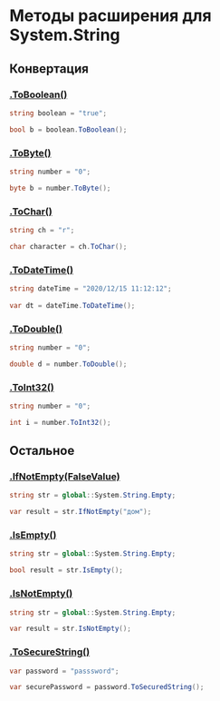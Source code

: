 ﻿# Методы расширения для System.String

## Конвертация

### [.ToBoolean()][0]
[0]: ConvertToBooleanExtensions.cs
```c#
string boolean = "true";

bool b = boolean.ToBoolean();
```

### [.ToByte()][1]
[1]: ConvertToByteExtensions.cs
```c#
string number = "0";

byte b = number.ToByte();
```

### [.ToChar()][2]
[2]: ConvertToCharExtensions.cs
```c#
string ch = "r";

char character = ch.ToChar();
```

### [.ToDateTime()][3]
[3]: ConvertToDateTimeExtensions.cs
```c#
string dateTime = "2020/12/15 11:12:12";
           
var dt = dateTime.ToDateTime();
```

### [.ToDouble()][4]
[4]: ConvertToDoubleExtensions.cs
```c#
string number = "0";

double d = number.ToDouble();
```

### [.ToInt32()][5]
[5]: ConvertToInt32Extensions.cs
```c#
string number = "0";

int i = number.ToInt32();
```

## Остальное

### [.IfNotEmpty(FalseValue)][6]
[6]: IfNotEmptyExtensions.cs
```c#
string str = global::System.String.Empty;

var result = str.IfNotEmpty("дом");
```

### [.IsEmpty()][7]
[7]: IsEmptyExtensions.cs
```c#
string str = global::System.String.Empty;

bool result = str.IsEmpty();
```

### [.IsNotEmpty()][8]
[8]: IsNotEmptyExtensions.cs
```c#
string str = global::System.String.Empty;

var result = str.IsNotEmpty();
```

### [.ToSecureString()][9]
[9]: ToSecureStringExtensions.cs
```c#
var password = "passsword";

var securePassword = password.ToSecuredString();
```


